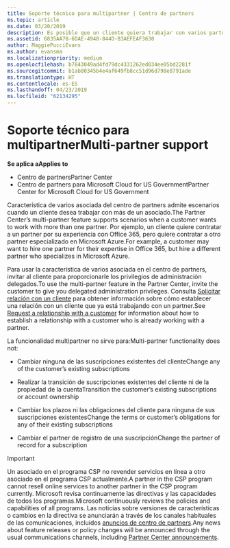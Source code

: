 ```yaml
---
title: Soporte técnico para multipartner | Centro de partners
ms.topic: article
ms.date: 03/20/2019
description: Es posible que un cliente quiera trabajar con varios partners especializados en distintos servicios en el programa Proveedor de soluciones en la nube.
ms.assetid: 6835AA78-6DAE-4940-844D-B3AEFEAF3630
author: MaggiePucciEvans
ms.author: evansma
ms.localizationpriority: medium
ms.openlocfilehash: b7843049ad4fd79dc4331262ed034ee05bd2281f
ms.sourcegitcommit: b1ab80345b4e4af649fb8cc51d96d798e0791ade
ms.translationtype: HT
ms.contentlocale: es-ES
ms.lasthandoff: 04/23/2019
ms.locfileid: "62134295"
---
```

# <a name="multi-partner-support"></a><span data-ttu-id="8c40c-103">Soporte técnico para multipartner</span><span class="sxs-lookup"><span data-stu-id="8c40c-103">Multi-partner support</span></span>

<span data-ttu-id="8c40c-104">**Se aplica a**</span><span class="sxs-lookup"><span data-stu-id="8c40c-104">**Applies to**</span></span>

-  <span data-ttu-id="8c40c-105">Centro de partners</span><span class="sxs-lookup"><span data-stu-id="8c40c-105">Partner Center</span></span>
-  <span data-ttu-id="8c40c-106">Centro de partners para Microsoft Cloud for US Government</span><span class="sxs-lookup"><span data-stu-id="8c40c-106">Partner Center for Microsoft Cloud for US Government</span></span>

<span data-ttu-id="8c40c-107">Característica de varios asociada del centro de partners admite escenarios cuando un cliente desea trabajar con más de un asociado.</span><span class="sxs-lookup"><span data-stu-id="8c40c-107">The Partner Center’s multi-partner feature supports scenarios when a customer wants to work with more than one partner.</span></span> <span data-ttu-id="8c40c-108">Por ejemplo, un cliente quiere contratar a un partner por su experiencia con Office 365, pero quiere contratar a otro partner especializado en Microsoft Azure.</span><span class="sxs-lookup"><span data-stu-id="8c40c-108">For example, a customer may want to hire one partner for their expertise in Office 365, but hire a different partner who specializes in Microsoft Azure.</span></span>

<span data-ttu-id="8c40c-109">Para usar la característica de varios asociada en el centro de partners, invitar al cliente para proporcionarle los privilegios de administración delegados.</span><span class="sxs-lookup"><span data-stu-id="8c40c-109">To use the multi-partner feature in the Partner Center, invite the customer to give you delegated administration privileges.</span></span> <span data-ttu-id="8c40c-110">Consulta [Solicitar relación con un cliente](request-a-relationship-with-a-customer.md) para obtener información sobre cómo establecer una relación con un cliente que ya está trabajando con un partner.</span><span class="sxs-lookup"><span data-stu-id="8c40c-110">See [Request a relationship with a customer](request-a-relationship-with-a-customer.md) for information about how to establish a relationship with a customer who is already working with a partner.</span></span>

<span data-ttu-id="8c40c-111">La funcionalidad multipartner no sirve para:</span><span class="sxs-lookup"><span data-stu-id="8c40c-111">Multi-partner functionality does not:</span></span>

- <span data-ttu-id="8c40c-112">Cambiar ninguna de las suscripciones existentes del cliente</span><span class="sxs-lookup"><span data-stu-id="8c40c-112">Change any of the customer’s existing subscriptions</span></span>

- <span data-ttu-id="8c40c-113">Realizar la transición de suscripciones existentes del cliente ni de la propiedad de la cuenta</span><span class="sxs-lookup"><span data-stu-id="8c40c-113">Transition the customer’s existing subscriptions or account ownership</span></span>

- <span data-ttu-id="8c40c-114">Cambiar los plazos ni las obligaciones del cliente para ninguna de sus suscripciones existentes</span><span class="sxs-lookup"><span data-stu-id="8c40c-114">Change the terms or customer’s obligations for any of their existing subscriptions</span></span>

- <span data-ttu-id="8c40c-115">Cambiar el partner de registro de una suscripción</span><span class="sxs-lookup"><span data-stu-id="8c40c-115">Change the partner of record for a subscription</span></span>

> [!IMPORTANT]  
> <span data-ttu-id="8c40c-116">Un asociado en el programa CSP no revender servicios en línea a otro asociado en el programa CSP actualmente.</span><span class="sxs-lookup"><span data-stu-id="8c40c-116">A partner in the CSP program cannot resell online services to another partner in the CSP program currently.</span></span> <span data-ttu-id="8c40c-117">Microsoft revisa continuamente las directivas y las capacidades de todos los programas.</span><span class="sxs-lookup"><span data-stu-id="8c40c-117">Microsoft continuously reviews the policies and capabilities of all programs.</span></span> <span data-ttu-id="8c40c-118">Las noticias sobre versiones de características o cambios en la directiva se anunciarán a través de los canales habituales de las comunicaciones, incluidos [anuncios de centro de partners](https://partner.microsoft.com/en-us/pcv/announcements).</span><span class="sxs-lookup"><span data-stu-id="8c40c-118">Any news about feature releases or policy changes will be announced through the usual communications channels, including [Partner Center announcements](https://partner.microsoft.com/en-us/pcv/announcements).</span></span>